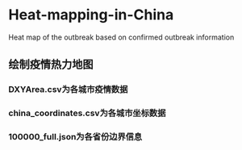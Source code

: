 # Heat-mapping-in-China
Heat map of the outbreak based on confirmed outbreak information
## 绘制疫情热力地图
### DXYArea.csv为各城市疫情数据
### china_coordinates.csv为各城市坐标数据
### 100000_full.json为各省份边界信息
